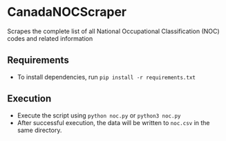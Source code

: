# CanadaNOCScraper
Scrapes the complete list of all National Occupational Classification (NOC) codes and related information

## Requirements
   - To install dependencies, run ```pip install -r requirements.txt```

## Execution
   - Execute the script using ```python noc.py``` or ```python3 noc.py```
   - After successful execution, the data will be written to 
`noc.csv` in the same directory.
